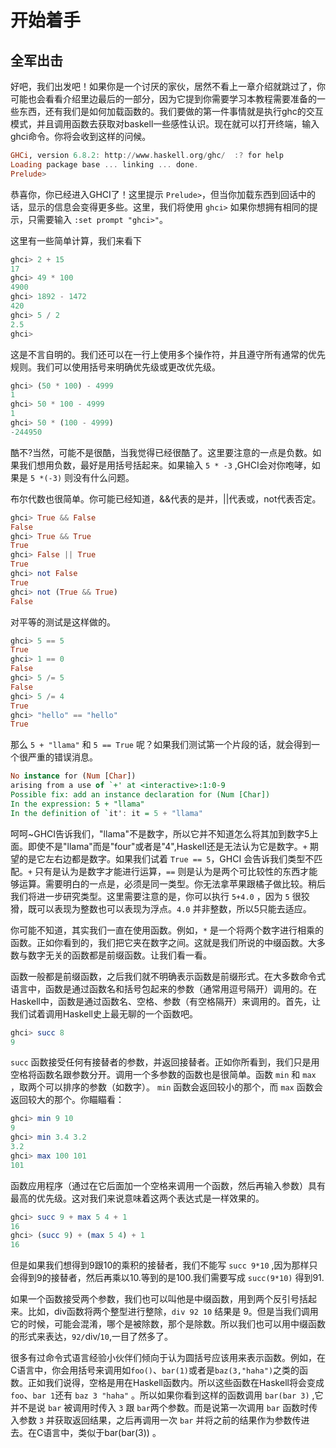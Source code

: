 # 开始着手

## 全军出击

好吧，我们出发吧！如果你是一个讨厌的家伙，居然不看上一章介绍就跳过了，你可能也会看看介绍里边最后的一部分，因为它提到你需要学习本教程需要准备的一些东西，还有我们是如何加载函数的。我们要做的第一件事情就是执行ghc的交互模式，并且调用函数去获取对baskell一些感性认识。现在就可以打开终端，输入ghci命令。你将会收到这样的问候。

```haskell
GHCi, version 6.8.2: http://www.haskell.org/ghc/  :? for help  
Loading package base ... linking ... done.  
Prelude>  
```

恭喜你，你已经进入GHCI了！这里提示 `Prelude>`，但当你加载东西到回话中的话，显示的信息会变得更多些。这里，我们将使用 `ghci>` 如果你想拥有相同的提示，只需要输入 `:set prompt "ghci>"`。

这里有一些简单计算，我们来看下

```haskell
ghci> 2 + 15  
17  
ghci> 49 * 100  
4900  
ghci> 1892 - 1472  
420  
ghci> 5 / 2  
2.5  
ghci>  
```

这是不言自明的。我们还可以在一行上使用多个操作符，并且遵守所有通常的优先规则。我们可以使用括号来明确优先级或更改优先级。

```haskell
ghci> (50 * 100) - 4999  
1  
ghci> 50 * 100 - 4999  
1  
ghci> 50 * (100 - 4999)  
-244950   
```

酷不?当然，可能不是很酷，当我觉得已经很酷了。这里要注意的一点是负数。如果我们想用负数，最好是用括号括起来。如果输入 `5 * -3` ,GHCI会对你咆哮，如果是 `5 *(-3)` 则没有什么问题。

布尔代数也很简单。你可能已经知道，&&代表的是并，||代表或，not代表否定。

```haskell
ghci> True && False  
False  
ghci> True && True  
True  
ghci> False || True  
True   
ghci> not False  
True  
ghci> not (True && True)  
False   
```

对平等的测试是这样做的。

```haskell
ghci> 5 == 5  
True  
ghci> 1 == 0  
False  
ghci> 5 /= 5  
False  
ghci> 5 /= 4  
True  
ghci> "hello" == "hello"  
True   
```

那么 `5 + "llama"` 和 `5 == True` 呢？如果我们测试第一个片段的话，就会得到一个很严重的错误消息。

```haskell
No instance for (Num [Char])  
arising from a use of `+' at <interactive>:1:0-9  
Possible fix: add an instance declaration for (Num [Char])  
In the expression: 5 + "llama"  
In the definition of `it': it = 5 + "llama"   
```

呵呵~GHCI告诉我们，"llama"不是数字，所以它并不知道怎么将其加到数字5上面。即使不是"llama"而是"four"或者是"4",Haskell还是无法认为它是数字。`+` 期望的是它左右边都是数字。如果我们试着 `True == 5`，GHCI 会告诉我们类型不匹配。`+` 只有是认为是数字才能进行运算，`==` 则是认为是两个可比较性的东西才能够运算。需要明白的一点是，必须是同一类型。你无法拿苹果跟橘子做比较。稍后我们将进一步研究类型。这里需要注意的是，你可以执行 `5+4.0` ，因为 `5` 很狡猾，既可以表现为整数也可以表现为浮点。`4.0` 并非整数，所以5只能去适应。

你可能不知道，其实我们一直在使用函数。例如，`*` 是一个将两个数字进行相乘的函数。正如你看到的，我们把它夹在数字之间。这就是我们所说的中缀函数。大多数与数字无关的函数都是前缀函数。让我们看一看。

函数一般都是前缀函数，之后我们就不明确表示函数是前缀形式。在大多数命令式语言中，函数是通过函数名和括号包起来的参数（通常用逗号隔开）调用的。在Haskell中，函数是通过函数名、空格、参数（有空格隔开）来调用的。首先，让我们试着调用Haskell史上最无聊的一个函数吧。

```haskell
ghci> succ 8  
9   
```

`succ` 函数接受任何有接替者的参数，并返回接替者。正如你所看到，我们只是用空格将函数名跟参数分开。调用一个多参数的函数也是很简单。函数 `min` 和 `max` ，取两个可以排序的参数（如数字）。 `min` 函数会返回较小的那个，而 `max` 函数会返回较大的那个。你瞄瞄看：

```haskell
ghci> min 9 10  
9  
ghci> min 3.4 3.2  
3.2  
ghci> max 100 101  
101   
```

函数应用程序（通过在它后面加一个空格来调用一个函数，然后再输入参数）具有最高的优先级。这对我们来说意味着这两个表达式是一样效果的。

```haskell
ghci> succ 9 + max 5 4 + 1  
16  
ghci> (succ 9) + (max 5 4) + 1  
16  
```

但是如果我们想得到9跟10的乘积的接替者，我们不能写 `succ 9*10` ,因为那样只会得到9的接替者，然后再乘以10.等到的是100.我们需要写成 `succ(9*10)` 得到91.

如果一个函数接受两个参数，我们也可以叫他是中缀函数，用到两个反引号括起来。比如，div函数将两个整型进行整除，`div 92 10` 结果是 9。但是当我们调用它的时候，可能会混淆，哪个是被除数，那个是除数。所以我们也可以用中缀函数的形式来表达，`92/`div/`10`,一目了然多了。

很多有过命令式语言经验小伙伴们倾向于认为圆括号应该用来表示函数。例如，在C语言中，你会用括号来调用如`foo()`、`bar(1)`或者是`baz(3,"haha")`之类的函数。正如我们说得，空格是用在Haskell函数内。所以这些函数在Haskell将会变成`foo`、`bar 1`还有 `baz 3 "haha"` 。所以如果你看到这样的函数调用 `bar(bar 3)` ,它并不是说 `bar` 被调用时传入 `3` 跟 `bar`两个参数。而是说第一次调用 `bar` 函数时传入参数 `3` 并获取返回结果，之后再调用一次 `bar` 并将之前的结果作为参数传进去。在C语言中，类似于bar(bar(3)) 。